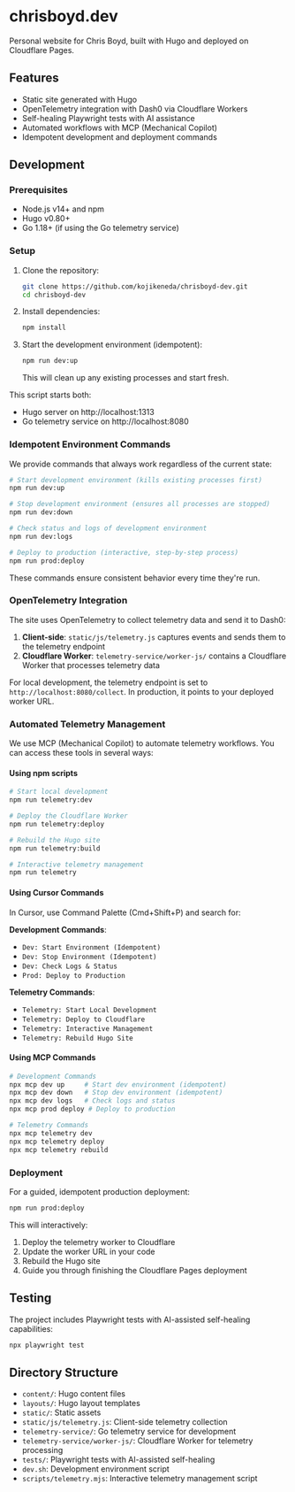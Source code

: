 # chrisboyd.dev

Personal website for Chris Boyd, built with Hugo and deployed on Cloudflare Pages.

## Features

- Static site generated with Hugo
- OpenTelemetry integration with Dash0 via Cloudflare Workers
- Self-healing Playwright tests with AI assistance
- Automated workflows with MCP (Mechanical Copilot)
- Idempotent development and deployment commands

## Development

### Prerequisites

- Node.js v14+ and npm
- Hugo v0.80+
- Go 1.18+ (if using the Go telemetry service)

### Setup

1. Clone the repository:
   ```bash
   git clone https://github.com/kojikeneda/chrisboyd-dev.git
   cd chrisboyd-dev
   ```

2. Install dependencies:
   ```bash
   npm install
   ```

3. Start the development environment (idempotent):
   ```bash
   npm run dev:up
   ```
   This will clean up any existing processes and start fresh.

This script starts both:
- Hugo server on http://localhost:1313
- Go telemetry service on http://localhost:8080

### Idempotent Environment Commands

We provide commands that always work regardless of the current state:

```bash
# Start development environment (kills existing processes first)
npm run dev:up

# Stop development environment (ensures all processes are stopped)
npm run dev:down

# Check status and logs of development environment
npm run dev:logs

# Deploy to production (interactive, step-by-step process)
npm run prod:deploy
```

These commands ensure consistent behavior every time they're run.

### OpenTelemetry Integration

The site uses OpenTelemetry to collect telemetry data and send it to Dash0:

1. **Client-side**: `static/js/telemetry.js` captures events and sends them to the telemetry endpoint
2. **Cloudflare Worker**: `telemetry-service/worker-js/` contains a Cloudflare Worker that processes telemetry data

For local development, the telemetry endpoint is set to `http://localhost:8080/collect`. In production, it points to your deployed worker URL.

### Automated Telemetry Management

We use MCP (Mechanical Copilot) to automate telemetry workflows. You can access these tools in several ways:

#### Using npm scripts

```bash
# Start local development
npm run telemetry:dev

# Deploy the Cloudflare Worker
npm run telemetry:deploy

# Rebuild the Hugo site
npm run telemetry:build

# Interactive telemetry management
npm run telemetry
```

#### Using Cursor Commands

In Cursor, use Command Palette (Cmd+Shift+P) and search for:

**Development Commands**:
- `Dev: Start Environment (Idempotent)`
- `Dev: Stop Environment (Idempotent)`
- `Dev: Check Logs & Status`
- `Prod: Deploy to Production`

**Telemetry Commands**:
- `Telemetry: Start Local Development`
- `Telemetry: Deploy to Cloudflare`
- `Telemetry: Interactive Management`
- `Telemetry: Rebuild Hugo Site`

#### Using MCP Commands

```bash
# Development Commands
npx mcp dev up     # Start dev environment (idempotent)
npx mcp dev down   # Stop dev environment (idempotent)
npx mcp dev logs   # Check logs and status
npx mcp prod deploy # Deploy to production

# Telemetry Commands
npx mcp telemetry dev
npx mcp telemetry deploy
npx mcp telemetry rebuild
```

### Deployment

For a guided, idempotent production deployment:
```bash
npm run prod:deploy
```

This will interactively:
1. Deploy the telemetry worker to Cloudflare
2. Update the worker URL in your code
3. Rebuild the Hugo site
4. Guide you through finishing the Cloudflare Pages deployment

## Testing

The project includes Playwright tests with AI-assisted self-healing capabilities:

```bash
npx playwright test
```

## Directory Structure

- `content/`: Hugo content files
- `layouts/`: Hugo layout templates
- `static/`: Static assets
- `static/js/telemetry.js`: Client-side telemetry collection
- `telemetry-service/`: Go telemetry service for development
- `telemetry-service/worker-js/`: Cloudflare Worker for telemetry processing
- `tests/`: Playwright tests with AI-assisted self-healing
- `dev.sh`: Development environment script
- `scripts/telemetry.mjs`: Interactive telemetry management script 